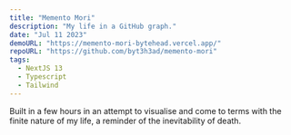 ```yaml
---
title: "Memento Mori"
description: "My life in a GitHub graph."
date: "Jul 11 2023"
demoURL: "https://memento-mori-bytehead.vercel.app/"
repoURL: "https://github.com/byt3h3ad/memento-mori"
tags:
  - NextJS 13
  - Typescript
  - Tailwind
---
```


Built in a few hours in an attempt to visualise and come to terms with the finite nature of my life, a reminder of the inevitability of death.
